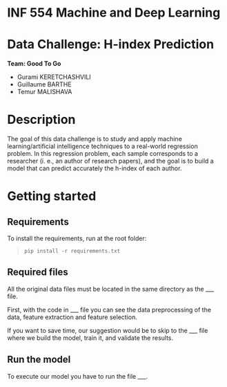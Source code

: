 # INF 554 Machine and Deep Learning
# Data Challenge: H-index Prediction
**Team: Good To Go**
* Gurami KERETCHASHVILI
* Guillaume BARTHE
* Temur MALISHAVA 


# Description
The goal of this data challenge is to study and apply machine learning/artificial intelligence techniques to a real-world regression problem. In this regression problem, each sample corresponds to a researcher (i. e., an author of research papers), and the goal is to build a model that can predict accurately the
h-index of each author.


# Getting started
## Requirements

To install the requirements, run at the root folder:

> ```pip install -r requirements.txt```

## Required files

All the original data files must be located in the same directory as the ___ file.

First, with the code in ___ file you can see the data preprocessing of the data, feature extraction and feature selection.

If you want to save time, our suggestion would be to skip to the ___ file where we build the model, train it, and validate the results.

## Run the model

To execute our model you have to run the file ___.

